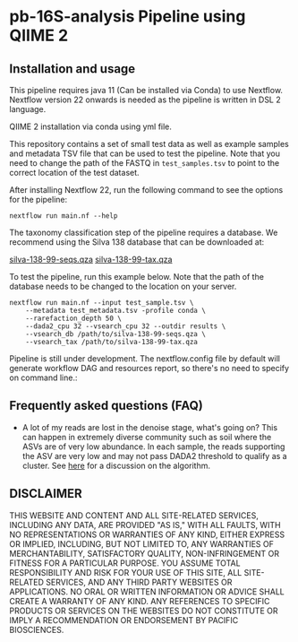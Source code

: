 # pb-16S-analysis Pipeline using QIIME 2

## Installation and usage
This pipeline requires java 11 (Can be installed via Conda) to use Nextflow.
Nextflow version 22 onwards is needed as the pipeline is written in DSL 2 language.

QIIME 2 installation via conda using yml file. 

This repository contains a set of small test data as well as example samples and metadata
TSV file that can be used to test the pipeline. Note that you need to change the
path of the FASTQ in `test_samples.tsv` to point to the correct location of the
test dataset.

After installing Nextflow 22, run the following command to see the options for
the pipeline:

```
nextflow run main.nf --help
```

The taxonomy classification step of the pipeline requires a database. We recommend
using the Silva 138 database that can be downloaded at:

[silva-138-99-seqs.qza](https://data.qiime2.org/2022.2/common/silva-138-99-seqs.qza)
[silva-138-99-tax.qza](https://data.qiime2.org/2022.2/common/silva-138-99-tax.qza)

To test the pipeline, run this example below. Note that the path of the database needs
to be changed to the location on your server.

```
nextflow run main.nf --input test_sample.tsv \
    --metadata test_metadata.tsv -profile conda \
    --rarefaction_depth 50 \
    --dada2_cpu 32 --vsearch_cpu 32 --outdir results \
    --vsearch_db /path/to/silva-138-99-seqs.qza \
    --vsearch_tax /path/to/silva-138-99-tax.qza
```


Pipeline is still under development. The nextflow.config file by default will generate workflow DAG and resources
report, so there's no need to specify on command line.:

## Frequently asked questions (FAQ)
* A lot of my reads are lost in the denoise stage, what's going on?
This can happen in extremely diverse community such as soil where the ASVs are of very low abundance.
In each sample, the reads supporting the ASV are very low and may not pass DADA2 threshold to qualify
as a cluster. See [here](https://github.com/benjjneb/dada2/issues/841) for a discussion on
the algorithm.

## DISCLAIMER
THIS WEBSITE AND CONTENT AND ALL SITE-RELATED SERVICES, INCLUDING ANY DATA, 
ARE PROVIDED "AS IS," WITH ALL FAULTS, WITH NO REPRESENTATIONS OR WARRANTIES 
OF ANY KIND, EITHER EXPRESS OR IMPLIED, INCLUDING, BUT NOT LIMITED TO, ANY 
WARRANTIES OF MERCHANTABILITY, SATISFACTORY QUALITY, NON-INFRINGEMENT OR FITNESS 
FOR A PARTICULAR PURPOSE. YOU ASSUME TOTAL RESPONSIBILITY AND RISK FOR YOUR USE 
OF THIS SITE, ALL SITE-RELATED SERVICES, AND ANY THIRD PARTY WEBSITES OR 
APPLICATIONS. NO ORAL OR WRITTEN INFORMATION OR ADVICE SHALL CREATE A WARRANTY 
OF ANY KIND. ANY REFERENCES TO SPECIFIC PRODUCTS OR SERVICES ON THE WEBSITES 
DO NOT CONSTITUTE OR IMPLY A RECOMMENDATION OR ENDORSEMENT BY PACIFIC BIOSCIENCES.
